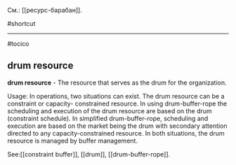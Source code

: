 См.: [[ресурс-барабан]].

#shortcut




<hr/>

#tocico

## drum resource

<b>drum resource</b> - The resource that serves as the drum for the organization. 


Usage: In operations, two situations can exist.  The drum resource can be a constraint or capacity- constrained resource.  In using drum-buffer-rope the scheduling and execution of the drum resource are based on the drum (constraint schedule).  In simplified drum-buffer-rope, scheduling and execution are based on the market being the drum with secondary attention directed to any capacity-constrained resource.  In both situations, the drum resource is managed by buffer management.




See:[[constraint buffer]], [[drum]], [[drum-buffer-rope]].
